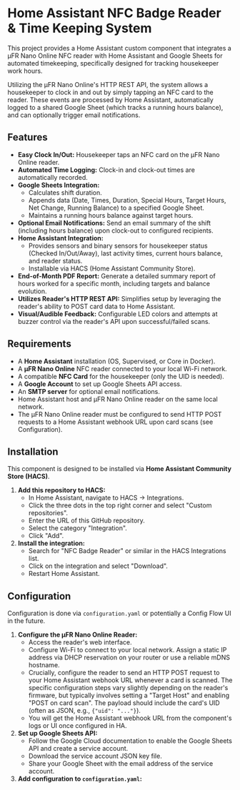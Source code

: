 # Home Assistant NFC Badge Reader & Time Keeping System

This project provides a Home Assistant custom component that integrates a µFR Nano Online NFC reader with Home Assistant and Google Sheets for automated timekeeping, specifically designed for tracking housekeeper work hours.

Utilizing the µFR Nano Online's HTTP REST API, the system allows a housekeeper to clock in and out by simply tapping an NFC card to the reader. These events are processed by Home Assistant, automatically logged to a shared Google Sheet (which tracks a running hours balance), and can optionally trigger email notifications.

## Features

*   **Easy Clock In/Out:** Housekeeper taps an NFC card on the µFR Nano Online reader.
*   **Automated Time Logging:** Clock-in and clock-out times are automatically recorded.
*   **Google Sheets Integration:**
    *   Calculates shift duration.
    *   Appends data (Date, Times, Duration, Special Hours, Target Hours, Net Change, Running Balance) to a specified Google Sheet.
    *   Maintains a running hours balance against target hours.
*   **Optional Email Notifications:** Send an email summary of the shift (including hours balance) upon clock-out to configured recipients.
*   **Home Assistant Integration:**
    *   Provides sensors and binary sensors for housekeeper status (Checked In/Out/Away), last activity times, current hours balance, and reader status.
    *   Installable via HACS (Home Assistant Community Store).
*   **End-of-Month PDF Report:** Generate a detailed summary report of hours worked for a specific month, including targets and balance evolution.
*   **Utilizes Reader's HTTP REST API:** Simplifies setup by leveraging the reader's ability to POST card data to Home Assistant.
*   **Visual/Audible Feedback:** Configurable LED colors and attempts at buzzer control via the reader's API upon successful/failed scans.

## Requirements

*   A **Home Assistant** installation (OS, Supervised, or Core in Docker).
*   A **µFR Nano Online** NFC reader connected to your local Wi-Fi network.
*   A compatible **NFC Card** for the housekeeper (only the UID is needed).
*   A **Google Account** to set up Google Sheets API access.
*   An **SMTP server** for optional email notifications.
*   Home Assistant host and µFR Nano Online reader on the same local network.
*   The µFR Nano Online reader must be configured to send HTTP POST requests to a Home Assistant webhook URL upon card scans (see Configuration).

## Installation

This component is designed to be installed via **Home Assistant Community Store (HACS)**.

1.  **Add this repository to HACS:**
    *   In Home Assistant, navigate to HACS -> Integrations.
    *   Click the three dots in the top right corner and select "Custom repositories".
    *   Enter the URL of this GitHub repository.
    *   Select the category "Integration".
    *   Click "Add".
2.  **Install the integration:**
    *   Search for "NFC Badge Reader" or similar in the HACS Integrations list.
    *   Click on the integration and select "Download".
    *   Restart Home Assistant.

## Configuration

Configuration is done via `configuration.yaml` or potentially a Config Flow UI in the future.

1.  **Configure the µFR Nano Online Reader:**
    *   Access the reader's web interface.
    *   Configure Wi-Fi to connect to your local network. Assign a static IP address via DHCP reservation on your router or use a reliable mDNS hostname.
    *   Crucially, configure the reader to send an HTTP POST request to your Home Assistant webhook URL whenever a card is scanned. The specific configuration steps vary slightly depending on the reader's firmware, but typically involves setting a "Target Host" and enabling "POST on card scan". The payload should include the card's UID (often as JSON, e.g., `{"uid": "..."}`).
    *   You will get the Home Assistant webhook URL from the component's logs or UI once configured in HA.
2.  **Set up Google Sheets API:**
    *   Follow the Google Cloud documentation to enable the Google Sheets API and create a service account.
    *   Download the service account JSON key file.
    *   Share your Google Sheet with the email address of the service account.
3.  **Add configuration to `configuration.yaml`:**

